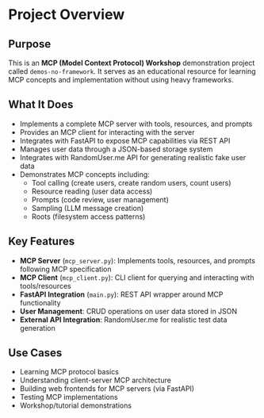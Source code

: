 # Project Overview

## Purpose
This is an **MCP (Model Context Protocol) Workshop** demonstration project called `demos-no-framework`. It serves as an educational resource for learning MCP concepts and implementation without using heavy frameworks.

## What It Does
- Implements a complete MCP server with tools, resources, and prompts
- Provides an MCP client for interacting with the server
- Integrates with FastAPI to expose MCP capabilities via REST API
- Manages user data through a JSON-based storage system
- Integrates with RandomUser.me API for generating realistic fake user data
- Demonstrates MCP concepts including:
  - Tool calling (create users, create random users, count users)
  - Resource reading (user data access)
  - Prompts (code review, user management)
  - Sampling (LLM message creation)
  - Roots (filesystem access patterns)

## Key Features
- **MCP Server** (`mcp_server.py`): Implements tools, resources, and prompts following MCP specification
- **MCP Client** (`mcp_client.py`): CLI client for querying and interacting with tools/resources
- **FastAPI Integration** (`main.py`): REST API wrapper around MCP functionality
- **User Management**: CRUD operations on user data stored in JSON
- **External API Integration**: RandomUser.me for realistic test data generation

## Use Cases
- Learning MCP protocol basics
- Understanding client-server MCP architecture
- Building web frontends for MCP servers (via FastAPI)
- Testing MCP implementations
- Workshop/tutorial demonstrations
